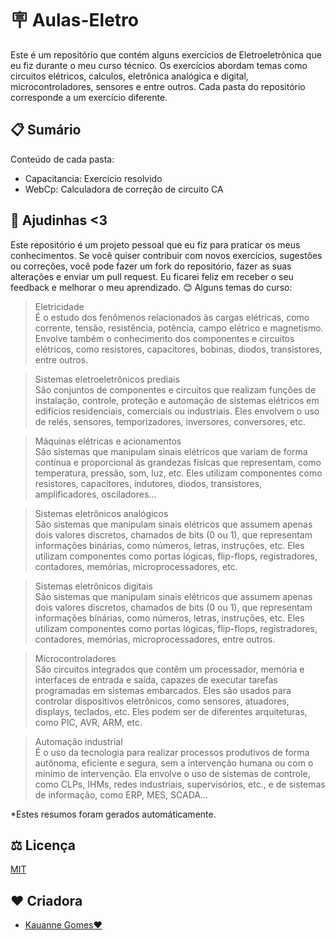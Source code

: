 # 🪧 Aulas-Eletro

Este é um repositório que contém alguns exercícios de Eletroeletrônica que eu fiz durante o meu curso técnico. Os exercícios abordam temas como circuitos elétricos, calculos, eletrônica analógica e digital, microcontroladores, sensores e entre outros. Cada pasta do repositório corresponde a um exercício diferente.


## 📋 Sumário

Conteúdo de cada pasta:

- Capacitancia: Exercício resolvido <br>
- WebCp: Calculadora de correção de circuito CA <br>


## 🌿 Ajudinhas <3

Este repositório é um projeto pessoal que eu fiz para praticar os meus conhecimentos. Se você quiser contribuir com novos exercícios, sugestões ou correções, você pode fazer um fork do repositório, fazer as suas alterações e enviar um pull request. Eu ficarei feliz em receber o seu feedback e melhorar o meu aprendizado. 😊
Alguns temas do curso:

>Eletricidade <br>
É o estudo dos fenômenos relacionados às cargas elétricas, como corrente, tensão, resistência, potência, campo elétrico e magnetismo. Envolve também o conhecimento dos componentes e circuitos elétricos, como resistores, capacitores, bobinas, diodos, transistores, entre outros.

>Sistemas eletroeletrônicos prediais <br>
São conjuntos de componentes e circuitos que realizam funções de instalação, controle, proteção e automação de sistemas elétricos em edifícios residenciais, comerciais ou industriais. Eles envolvem o uso de relés, sensores, temporizadores, inversores, conversores, etc.

>Máquinas elétricas e acionamentos <br>
São sistemas que manipulam sinais elétricos que variam de forma contínua e proporcional às grandezas físicas que representam, como temperatura, pressão, som, luz, etc. Eles utilizam componentes como resistores, capacitores, indutores, diodos, transistores, amplificadores, osciladores...

>Sistemas eletrônicos analógicos <br>
São sistemas que manipulam sinais elétricos que assumem apenas dois valores discretos, chamados de bits (0 ou 1), que representam informações binárias, como números, letras, instruções, etc. Eles utilizam componentes como portas lógicas, flip-flops, registradores, contadores, memórias, microprocessadores, etc.

>Sistemas eletrônicos digitais <br>
São sistemas que manipulam sinais elétricos que assumem apenas dois valores discretos, chamados de bits (0 ou 1), que representam informações binárias, como números, letras, instruções, etc. Eles utilizam componentes como portas lógicas, flip-flops, registradores, contadores, memórias, microprocessadores, entre outros.

>Microcontroladores <br>
São circuitos integrados que contêm um processador, memória e interfaces de entrada e saída, capazes de executar tarefas programadas em sistemas embarcados. Eles são usados para controlar dispositivos eletrônicos, como sensores, atuadores, displays, teclados, etc. Eles podem ser de diferentes arquiteturas, como PIC, AVR, ARM, etc.

>Automação industrial <br>
É o uso da tecnologia para realizar processos produtivos de forma autônoma, eficiente e segura, sem a intervenção humana ou com o mínimo de intervenção. Ela envolve o uso de sistemas de controle, como CLPs, IHMs, redes industriais, supervisórios, etc., e de sistemas de informação, como ERP, MES, SCADA...

*Estes resumos foram gerados automáticamente. 

## ⚖️ Licença

[MIT](https://choosealicense.com/licenses/mit/)

## ♥️ Criadora

- [Kauanne Gomes♥️](https://www.github.com/KwG0)
